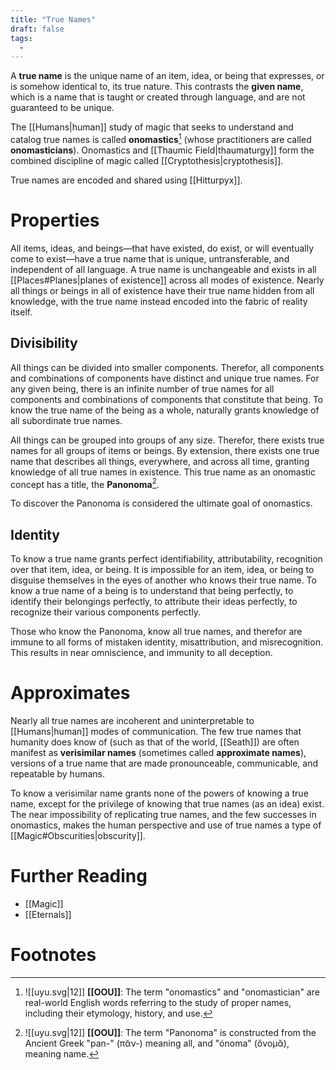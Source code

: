 ```yaml
---
title: "True Names"
draft: false
tags:
  - 
---
```


A **true name** is the unique name of an item, idea, or being that expresses, or is somehow identical to, its true nature. This contrasts the **given name**, which is a name that is taught or created through language, and are not guaranteed to be unique.

The [[Humans|human]] study of magic that seeks to understand and catalog true names is called **onomastics**[^ono] (whose practitioners are called **onomasticians**). Onomastics and [[Thaumic Field|thaumaturgy]] form the combined discipline of magic called [[Cryptothesis|cryptothesis]].

True names are encoded and shared using [[Hitturpyx]].

# Properties
All items, ideas, and beings—that have existed, do exist, or will eventually come to exist—have a true name that is unique, untransferable, and independent of all language. A true name is unchangeable and exists in all [[Places#Planes|planes of existence]] across all modes of existence. Nearly all things or beings in all of existence have their true name hidden from all knowledge, with the true name instead encoded into the fabric of reality itself.

## Divisibility
All things can be divided into smaller components. Therefor, all components and combinations of components have distinct and unique true names. For any given being, there is an infinite number of true names for all components and combinations of components that constitute that being. To know the true name of the being as a whole, naturally grants knowledge of all subordinate true names.

All things can be grouped into groups of any size. Therefor, there exists true names for all groups of items or beings. By extension, there exists one true name that describes all things, everywhere, and across all time, granting knowledge of all true names in existence. This true name as an onomastic concept has a title, the **Panonoma**[^pan]. 

To discover the Panonoma is considered the ultimate goal of onomastics.

## Identity
To know a true name grants perfect identifiability, attributability, recognition over that item, idea, or being. It is impossible for an item, idea, or being to disguise themselves in the eyes of another who knows their true name. To know a true name of a being is to understand that being perfectly, to identify their belongings perfectly, to attribute their  ideas perfectly, to recognize their various components perfectly. 

Those who know the Panonoma, know all true names, and therefor are immune to all forms of mistaken identity, misattribution, and misrecognition. This results in near omniscience, and immunity to all deception.

# Approximates
Nearly all true names are incoherent and uninterpretable to [[Humans|human]] modes of communication. The few true names that humanity does know of (such as that of the world, [[Seath]]) are often manifest as **verisimilar names** (sometimes called **approximate names**), versions of a true name that are made pronounceable, communicable, and repeatable by humans. 

To know a verisimilar name grants none of the powers of knowing a true name, except for the privilege of knowing that true names (as an idea) exist. The near impossibility of replicating true names, and the few successes in onomastics, makes the human perspective and use of true names a type of [[Magic#Obscurities|obscurity]].

# Further Reading
- [[Magic]]
- [[Eternals]]

# Footnotes
[^ono]: ![[uyu.svg|12]] **[[OOU]]**: The term "onomastics" and "onomastician" are real-world English words referring to the study of proper names, including their etymology, history, and use.

[^pan]: ![[uyu.svg|12]] **[[OOU]]**: The term "Panonoma" is constructed from the Ancient Greek "pan-" (πᾰν-) meaning all, and "ónoma" (ὄνομᾰ), meaning name. 